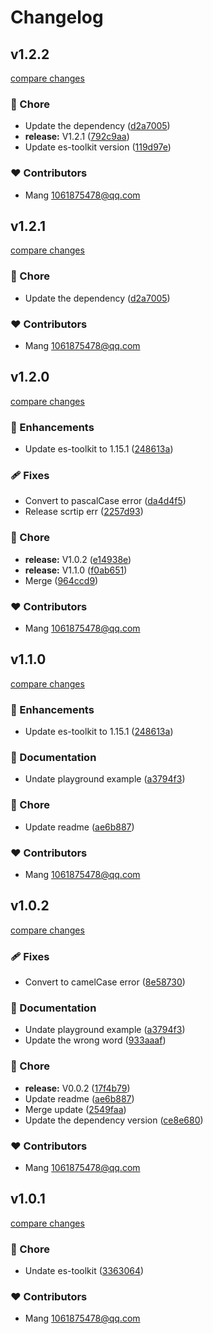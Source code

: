 # Changelog


## v1.2.2

[compare changes](https://github.com/mangmax/nuxt-es-toolkit/compare/v1.2.1...v1.2.2)

### 🏡 Chore

- Update the dependency ([d2a7005](https://github.com/mangmax/nuxt-es-toolkit/commit/d2a7005))
- **release:** V1.2.1 ([792c9aa](https://github.com/mangmax/nuxt-es-toolkit/commit/792c9aa))
- Update es-toolkit version ([119d97e](https://github.com/mangmax/nuxt-es-toolkit/commit/119d97e))

### ❤️ Contributors

- Mang <1061875478@qq.com>

## v1.2.1

[compare changes](https://github.com/mangmax/nuxt-es-toolkit/compare/v1.2.0...v1.2.1)

### 🏡 Chore

- Update the dependency ([d2a7005](https://github.com/mangmax/nuxt-es-toolkit/commit/d2a7005))

### ❤️ Contributors

- Mang <1061875478@qq.com>

## v1.2.0

[compare changes](https://github.com/mangmax/nuxt-es-toolkit/compare/v1.0.2...v1.2.0)

### 🚀 Enhancements

- Update es-toolkit to 1.15.1 ([248613a](https://github.com/mangmax/nuxt-es-toolkit/commit/248613a))

### 🩹 Fixes

- Convert to pascalCase error ([da4d4f5](https://github.com/mangmax/nuxt-es-toolkit/commit/da4d4f5))
- Release scrtip err ([2257d93](https://github.com/mangmax/nuxt-es-toolkit/commit/2257d93))

### 🏡 Chore

- **release:** V1.0.2 ([e14938e](https://github.com/mangmax/nuxt-es-toolkit/commit/e14938e))
- **release:** V1.1.0 ([f0ab651](https://github.com/mangmax/nuxt-es-toolkit/commit/f0ab651))
- Merge ([964ccd9](https://github.com/mangmax/nuxt-es-toolkit/commit/964ccd9))

### ❤️ Contributors

- Mang <1061875478@qq.com>

## v1.1.0

[compare changes](https://github.com/mangmax/nuxt-es-toolkit/compare/v1.0.1...v1.1.0)

### 🚀 Enhancements

- Update es-toolkit to 1.15.1 ([248613a](https://github.com/mangmax/nuxt-es-toolkit/commit/248613a))

### 📖 Documentation

- Undate playground example ([a3794f3](https://github.com/mangmax/nuxt-es-toolkit/commit/a3794f3))

### 🏡 Chore

- Update readme ([ae6b887](https://github.com/mangmax/nuxt-es-toolkit/commit/ae6b887))

### ❤️ Contributors

- Mang <1061875478@qq.com>

## v1.0.2

[compare changes](https://github.com/mangmax/nuxt-es-toolkit/compare/v1.0.1...v1.0.2)

### 🩹 Fixes

- Convert to camelCase error ([8e58730](https://github.com/mangmax/nuxt-es-toolkit/commit/8e58730))

### 📖 Documentation

- Undate playground example ([a3794f3](https://github.com/mangmax/nuxt-es-toolkit/commit/a3794f3))
- Update the wrong word ([933aaaf](https://github.com/mangmax/nuxt-es-toolkit/commit/933aaaf))

### 🏡 Chore

- **release:** V0.0.2 ([17f4b79](https://github.com/mangmax/nuxt-es-toolkit/commit/17f4b79))
- Update readme ([ae6b887](https://github.com/mangmax/nuxt-es-toolkit/commit/ae6b887))
- Merge update ([2549faa](https://github.com/mangmax/nuxt-es-toolkit/commit/2549faa))
- Update the dependency version ([ce8e680](https://github.com/mangmax/nuxt-es-toolkit/commit/ce8e680))

### ❤️ Contributors

- Mang <1061875478@qq.com>

## v1.0.1

[compare changes](https://github.com/mangmax/nuxt-es-toolkit/compare/v0.0.2...v1.0.1)

### 🏡 Chore

- Undate es-toolkit ([3363064](https://github.com/mangmax/nuxt-es-toolkit/commit/3363064))

### ❤️ Contributors

- Mang <1061875478@qq.com>

